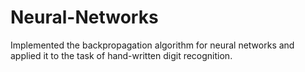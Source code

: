 # Neural-Networks
Implemented the backpropagation algorithm for neural
networks and applied it to the task of hand-written digit recognition.
